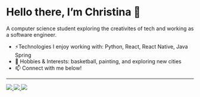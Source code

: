 # Hello there, I’m Christina 👋 

A computer science student exploring the creativites of tech and working as a software engineer. 

- ⚡️Technologies I enjoy working with: Python, React, React Native, Java Spring
- 🌱 Hobbies & Interests: basketball, painting, and exploring new cities
- 📫 Connect with me below!
---
<span align="left">
  <a href="https://www.linkedin.com/in/christinaliangg/">
    <img src="https://img.shields.io/badge/LinkedIn-0077B5?style=for-the-badge&logo=linkedin&logoColor=white" />
  </a>
  <a href="mailto:christina.liang@outlook.com">
    <img src="https://img.shields.io/badge/Mail-D14836?style=for-the-badge&logo=gmail&logoColor=white" />
  </a>
  <a href="https://github.com/clianggg/?tab=follow">
    <img src="https://img.shields.io/badge/Follow-100000?style=for-the-badge&logo=github&logoColor=white" />
  </a>
</span>
<!---
clianggg/clianggg is a ✨ special ✨ repository because its `README.md` (this file) appears on your GitHub profile.
You can click the Preview link to take a look at your changes.
--->
